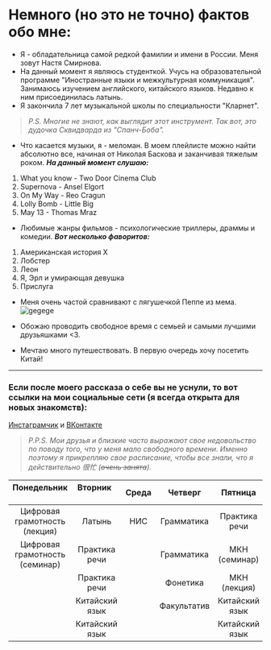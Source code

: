 # Немного (но это не точно) фактов обо мне:
* Я - обладательница самой редкой фамилии и имени в России.  Меня зовут Настя Смирнова.
* На данный момент я являюсь студенткой. Учусь на образовательной программе "Иностранные языки и межкультурная коммуникация". Занимаюсь изучением английского, китайского языков. Недавно к ним присоединилась латынь.
* Я закончила 7 лет музыкальной школы по специальности "Кларнет".
> *P.S. Многие не знают, как выглядит этот инструмент. Так вот, это дудочка Сквидварда из "Спанч-Боба".*
* Что касается музыки, я - меломан. В моем плейлисте можно найти абсолютно все, начиная от Николая Баскова и заканчивая тяжелым роком. ***На данный момент слушаю:***
1. What you know - Two Door Cinema Club
2. Supernova - Ansel Elgort
3. On My Way - Reo Cragun
4. Lolly Bomb - Little Big
5. May 13 - Thomas Mraz
* Любимые жанры фильмов - психологические триллеры, драммы и комедии. 
***Вот несколько фаворитов:***
1. Американская история Х
2. Лобстер
3. Леон
4. Я, Эрл и умирающая девушка
5. Прислуга
* Меня очень частой сравнивают с лягушечкой Пеппе из мема. 
![gegege](http://images2.onionstatic.com/avclub/5604/54/16x9/960.jpg)






* Обожаю проводить свободное время с семьей и самыми лучшими друзьяшками <З. 
* Мечтаю много путешествовать. В первую очередь хочу посетить Китай!
***
 ### Если после моего рассказа о себе вы не уснули, то вот ссылки на мои социальные сети (я всегда открыта для новых знакомств):
 
 [Инстаграмчик](http:/instagram.com/zhivusnami "гегеге") и [ВКонтакте](https://vk.com/id368311177 "пиупиу") 
 
> *P.P.S. Мои друзья и близкие часто выражают свое недовольство по поводу того, что у меня мало свободного времени. Именно поэтому я прикрепляю свое расписание, чтобы все знали, что я действительно 很忙 (~~очень занята~~).*

|Понедельник                   |Вторник       |Среда |Четверг    |Пятница       |
|:----------------------------:|:------------:|:----:|:---------:|:------------:|
|Цифровая грамотность (лекция) |Латынь        |НИС   |Грамматика |Практика речи |       
|Цифровая грамотность (семинар)|Практика речи |      |Грамматика |МКН (семинар) |
|                              |Практика речи |      |Фонетика   |МКН (лекция)  |
|                              |Китайский язык|      |Факультатив|Китайский язык|
|                              |Китайский язык|      |           |Китайский язык|

 
 
 

